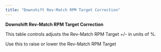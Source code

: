 ```yaml
---
title: "Downshift Rev-Match RPM Target Correction"
---
```


**Downshift Rev-Match RPM Target Correction**


This table controls adjusts the Rev-Match RPM Target +/- in units of %.


Use this to raise or lower the Rev-Match RPM Target